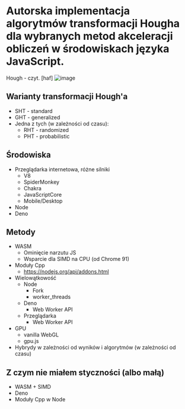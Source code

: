 # Autorska implementacja algorytmów transformacji Hougha dla wybranych metod akceleracji obliczeń w środowiskach języka JavaScript.

Hough - czyt. [haf]
![image](https://user-images.githubusercontent.com/28621467/125512384-e99a4a4c-be7c-4c28-9cd8-6d10d82bdf83.png)

## Warianty transformacji Hough'a
* SHT - standard
* GHT - generalized
* Jedna z tych (w zależności od czasu):
  * RHT - randomized
  * PHT - probabilistic 

## Środowiska
* Przeglądarka internetowa, różne silniki
  * V8
  * SpiderMonkey
  * Chakra
  * JavaScriptCore
  * Mobile/Desktop
* Node
* Deno

## Metody
* WASM
  * Ominięcie narzutu JS
  * Wsparcie dla SIMD na CPU (od Chrome 91)
* Moduły Cpp
  * https://nodejs.org/api/addons.html
* Wielowątkowość
  * Node
    * Fork
    * worker_threads
  * Deno
    * Web Worker API
  * Przeglądarka
    * Web Worker API
* GPU
  * vanilla WebGL
  * gpu.js
* Hybrydy w zależności od wyników i algorytmów (w zależności od czasu)

## Z czym nie miałem styczności (albo małą)
* WASM + SIMD
* Deno
* Moduły Cpp w Node
